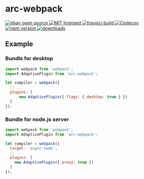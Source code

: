 # arc-webpack

<a href="https://www.ebay.com">
   <img src="https://img.shields.io/badge/ebay-open%20source-01d5c2.svg" alt="ebay open source"/>
</a>
<a href="https://img.shields.io/github/license/eBay/arc.svg">
   <img src="https://img.shields.io/github/license/eBay/arc.svg" alt="MIT licensed"/>
</a>
<a href="https://travis-ci.org/eBay/arc">
   <img src="https://travis-ci.org/eBay/arc.svg?branch=master" alt="travisci build"/>
</a>
<a href="https://codecov.io/gh/eBay/arc/list/master/packages/arc-webpack">
  <img src="https://codecov.io/gh/eBay/arc/branch/master/graph/badge.svg" alt="Codecov" />
</a>
<a href="https://www.npmjs.com/package/arc-webpack">
   <img src="https://img.shields.io/npm/v/arc-webpack/next.svg" alt="npm version"/>
</a>
<a href="http://npm-stat.com/charts.html?package=arc-webpack">
   <img src="https://img.shields.io/npm/dm/arc-webpack.svg" alt="downloads"/>
</a>



## Example 

### Bundle for desktop

```js
import webpack from 'webpack';
import AdaptivePlugin from 'arc-webpack';

let compiler = webpack({
  // ...
  plugins: [
      new AdaptivePlugin({ flags: { desktop: true } })
  ]
});
```

### Bundle for node.js server

```js
import webpack from 'webpack';
import AdaptivePlugin from 'arc-webpack';

let compiler = webpack({
  target: 'async-node',
  // ...
  plugins: [
    new AdaptivePlugin({ proxy: true })
  ]
});
```